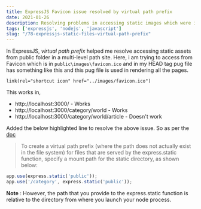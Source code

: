 ```yaml
---
title: ExpressJS Favicon issue resolved by virtual path prefix
date: 2021-01-26
description: Resolving problems in accessing static images which were in public folder from multi-level path
tags: ['expressjs', 'nodejs', 'javascript']
slug: "/78-expressjs-static-files-virtual-path-prefix"
---
```


In ExpressJS, *virtual path prefix* helped me resolve accessing static assets from public folder in a multi-level path site. Here, i am trying to access from Favicon which is in `public\images\favicon.ico` and in my HEAD tag pug file has something like this and this pug file is used in rendering all the pages. 
```
link(rel="shortcut icon" href="../images/favicon.ico")
```

This works in, 
* http://localhost:3000/ - Works
* http://localhost:3000/category/world - Works
* http://localhost:3000/category/world/article - Doesn't work

Added the below highlighted line to resolve the above issue. So as per the [doc](https://expressjs.com/en/starter/static-files.html)

>To create a virtual path prefix (where the path does not actually exist in the file system) for files that are served by the express.static function, specify a mount path for the static directory, as shown below:

```js:title=index.js {2}
app.use(express.static('public'));
app.use('/category', express.static('public')); 
```

**Note** : However, the path that you provide to the express.static function is relative to the directory from where you launch your node process.